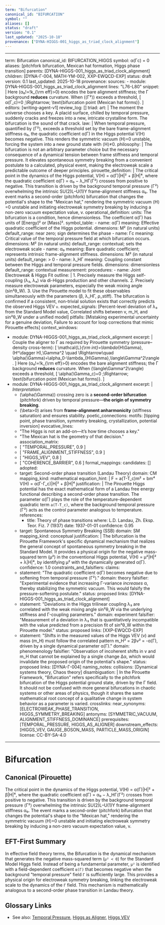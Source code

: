 ```yaml
---
term: "Bifurcation"
canonical_id: "BIFURCATION"
symbol: ""
aliases: []
status: "draft"
version: "0.1"
last_updated: "2025-10-18"
provenance: ["DYNA-HIGGS-001_higgs_as_triad_clock_alignment"]
---
```


---
term: Bifurcation
canonical_id: BIFURCATION_HIGGS
symbol: α(Γc) = 0
aliases: [pitchfork bifurcation, Mexican hat formation, Higgs phase transition]
parents: [DYNA-HIGGS-001_higgs_as_triad_clock_alignment]
children: [DYNA-Γ-004, MATH-YM-002, XXP-EWQCD-EXP]
status: draft
version: 0.1
last_updated: 2025-10-18
provenance:
  sources:
    - module: DYNA-HIGGS-001_higgs_as_triad_clock_alignment
      lines: "L76-L80"
      snippet: |
        Here (α₀!∝!k_{\rm eff}>0) encodes the bare alignment stiffness; the Γ background **reduces** curvature. When (⟨Γ²⟩) exceeds a threshold,
        [
        α(Γ_c)=0 ;\Rightarrow; \text{bifurcation point (Mexican hat forms)}.
        ]
  editors: [writing-agent-v1]
  review_log: []
triad:
  art: |
    The moment the universe chooses a key. A placid surface, chilled by temporal pressure, suddenly cracks and freezes into a new, intricate crystalline form. The bifurcation is the sound of that crack.
  law: |
    When temporal pressure, quantified by ⟨Γ²⟩, exceeds a threshold set by the bare frame-alignment stiffness α₀, the quadratic coefficient α(Γ) in the Higgs potential V(H) becomes negative. This renders the symmetric vacuum ⟨H⟩=0 unstable, forcing the system into a new ground state with ⟨H⟩≠0.
  philosophy: |
    The bifurcation is not an arbitrary parameter choice but the necessary consequence of a dynamical tension between frame stiffness and temporal pressure. It elevates spontaneous symmetry breaking from a convenient postulate to a calculated, physical event, making the electroweak scale a predictable outcome of deeper principles.
pirouette_definition: |
  The critical point in the dynamics of the Higgs potential, V(H) = α(Γ)|H|² + β|H|⁴, where the quadratic coefficient α(Γ) = α₀ − λ_HΓ⟨Γ²⟩ crosses from positive to negative. This transition is driven by the background temporal pressure ⟨Γ²⟩ overwhelming the intrinsic SU(2)L–U(1)Y frame-alignment stiffness α₀. The event marks a second-order (pitchfork) bifurcation that changes the potential's shape to the "Mexican hat," rendering the symmetric vacuum ⟨H⟩=0 unstable and initiating electroweak symmetry breaking by inducing a non-zero vacuum expectation value, v.
operational_definition:
  units: The bifurcation is a condition, hence dimensionless. The coefficient α(Γ) has units of [Energy]² or [Mass]².
  symbol_table:
    - name: α(Γ)
      meaning: Effective quadratic coefficient of the Higgs potential.
      dimensions: M² (in natural units)
      default_range: near zero; sign determines the phase
    - name: Γc
      meaning: Critical value of the temporal pressure field at which bifurcation occurs.
      dimensions: M² (in natural units)
      default_range: contextual; sets the electroweak scale
    - name: α₀
      meaning: Bare quadratic coefficient; represents intrinsic frame-alignment stiffness.
      dimensions: M² (in natural units)
      default_range: > 0
    - name: λ_HΓ
      meaning: Coupling constant between the Higgs and temporal pressure fields.
      dimensions: dimensionless
      default_range: contextual
  measurement:
    procedures:
      - name: Joint Electroweak & Higgs Fit
        outline: |
          1. Precisely measure the Higgs self-coupling (λ₃, λ₄) via di-Higgs production and other channels.
          2. Precisely measure electroweak parameters, especially the weak mixing angle (sin²θ_W).
          3. Use the Pirouette model to fit these observables simultaneously with the parameters (β, λ_HΓ, ρ_stiff). The bifurcation is confirmed if a consistent, non-trivial solution exists that correctly predicts the observed Higgs VEV `v`.
        expected_signals: [Percent-level deviation of λ₃ from the Standard Model value, Correlated shifts between v, m_H, and sin²θ_W under a unified model]
        pitfalls: [Mistaking experimental uncertainty for a genuine deviation, Failure to account for loop corrections that mimic Pirouette effects]
context_windows:
  - module: DYNA-HIGGS-001_higgs_as_triad_clock_alignment
    excerpt: |
      Couple the aligner to Γ as required by Pirouette symmetry (pressure–density cross-term):
      [
      \mathcal{L}*{\rm int}=\lambda*{H\Gamma},(H^\dagger H),\Gamma^2 \quad \Rightarrow\quad
      \alpha(\Gamma)=\alpha_0-\lambda_{H\Gamma},\langle\Gamma^2\rangle .
      ]
      Here (α₀!∝!k_{\rm eff}>0) encodes the bare alignment stiffness; the Γ background **reduces** curvature. When (\langle\Gamma^2\rangle) exceeds a threshold,
      [
      \alpha(\Gamma_c)=0 ;\Rightarrow; \text{bifurcation point (Mexican hat forms)}.
      ]
  - module: DYNA-HIGGS-001_higgs_as_triad_clock_alignment
    excerpt: |
      *Interpretation:*
      * (\alpha(\Gamma)) crossing zero is a **second-order bifurcation** (pitchfork) driven by temporal pressure—**the origin of symmetry breaking**.
      * (\beta>0) arises from **frame-alignment anharmonicity** (stiffness saturation) and ensures stability.
poetic_connections:
  motifs: [tipping point, phase transition, symmetry breaking, crystallization, potential inversion]
  evocative_lines:
    - "The Higgs is not an add-on—it’s how time chooses a key."
    - "The Mexican hat is the geometry of that decision."
  association_matrix:
    - [ "TEMPORAL_PRESSURE", 0.9 ]
    - [ "FRAME_ALIGNMENT_STIFFNESS", 0.9 ]
    - [ "HIGGS_VEV", 0.8 ]
    - [ "COHERENCE_BARRIER", 0.6 ]
formal_mappings:
  candidates: []
  adopted:
    - target: Second-order phase transition (Landau Theory)
      domain: CM
      mapping_kind: mathematical
      equation_hint: |
        F = a(T-T_c)m² + bm⁴
        V(H) = α(Γ-Γ_c)|H|² + β|H|⁴
      justification: |
        The Pirouette Higgs potential has the exact mathematical form of a Landau free energy functional describing a second-order phase transition. The parameter α(Γ) plays the role of the temperature-dependent quadratic term `a(T-T_c)`, where the background temporal pressure ⟨Γ²⟩ acts as the control parameter analogous to temperature.
      references:
        - title: Theory of phase transitions
          where: L.D. Landau, Zh. Eksp. Teor. Fiz. 7 (1937)
          date: 1937-01-01
      confidence: 0.95
    - target: Spontaneous Symmetry Breaking (SSB)
      domain: SM
      mapping_kind: conceptual
      justification: |
        The bifurcation is the Pirouette Framework's specific dynamical mechanism that realizes the general concept of spontaneous symmetry breaking in the Standard Model. It provides a physical origin for the negative mass-squared term (μ²) in the conventional Higgs potential, V(H) = μ²|H|² + λ|H|⁴, by identifying μ² with the dynamically generated α(Γ).
      confidence: 1.0
constraints_and_falsifiers:
  claims:
    - statement: "The quadratic coefficient α(Γ) becomes negative due to softening from temporal pressure ⟨Γ²⟩."
      domain: theory
      falsifier: "Experimental evidence that increasing Γ-variance *increases* α, thereby stabilizing the symmetric vacuum. This would falsify the pressure-softening postulate."
      status: proposed
      links: [DYNA-HIGGS-001_higgs_as_triad_clock_alignment]
    - statement: "Deviations in the Higgs trilinear coupling λ₃ are correlated with the weak mixing angle sin²θ_W via the underlying stiffness and Γ-coupling parameters."
      domain: experiment
      falsifier: "Measurement of a deviation in λ₃ that is quantitatively incompatible with the value predicted from a precision fit of sin²θ_W within the Pirouette model."
      status: proposed
      links: [XXP-EWQCD-EXP]
    - statement: "Shifts in the measured values of the Higgs VEV (v) and mass (m_H) must follow the correlated pattern m_H² = 2βv² = -α(Γ), driven by a single dynamical parameter α(Γ)."
      domain: phenomenology
      falsifier: "Observation of incoherent shifts in v and m_H that cannot be explained by a single change Δα, which would invalidate the proposed origin of the potential's shape."
      status: proposed
      links: [DYNA-Γ-004]
naming_notes:
  collisions: [Dynamical systems theory, Chaos theory]
  disambiguation: |
    In the Pirouette Framework, "Bifurcation" refers specifically to the pitchfork bifurcation of the Higgs potential ground state, driven by the Γ field. It should not be confused with more general bifurcations in chaotic systems or other areas of physics, though it shares the same mathematical root concept of a qualitative change in system behavior as a parameter is varied.
crosslinks:
  near_synonyms: [ELECTROWEAK_PHASE_TRANSITION, HIGGS_SYMMETRY_BREAKING]
  antonyms: [SYMMETRIC_VACUUM, ALIGNMENT_STIFFNESS_DOMINANCE]
  prerequisites: [TEMPORAL_PRESSURE, HIGGS_AS_ALIGNER]
  downstream_effects: [HIGGS_VEV, GAUGE_BOSON_MASS, PARTICLE_MASS_ORIGIN]
license: CC-BY-SA-4.0
---

# Bifurcation

## Canonical (Pirouette)
The critical point in the dynamics of the Higgs potential, V(H) = α(Γ)|H|² + β|H|⁴, where the quadratic coefficient α(Γ) = α₀ − λ_HΓ⟨Γ²⟩ crosses from positive to negative. This transition is driven by the background temporal pressure ⟨Γ²⟩ overwhelming the intrinsic SU(2)L–U(1)Y frame-alignment stiffness α₀. The event marks a second-order (pitchfork) bifurcation that changes the potential's shape to the "Mexican hat," rendering the symmetric vacuum ⟨H⟩=0 unstable and initiating electroweak symmetry breaking by inducing a non-zero vacuum expectation value, v.

## EFT-First Summary
In effective field theory terms, the Bifurcation is the dynamical mechanism that generates the negative mass-squared term (`μ² < 0`) for the Standard Model Higgs field. Instead of being a fundamental parameter, `μ²` is identified with a field-dependent coefficient `α(Γ)` that becomes negative when the background "temporal pressure" field `Γ` is sufficiently large. This provides a physical origin for electroweak symmetry breaking, linking the electroweak scale to the dynamics of the `Γ` field. This mechanism is mathematically analogous to a second-order phase transition in Landau theory.

## Glossary Links
- See also: [Temporal Pressure](link-to-entry), [Higgs as Aligner](link-to-entry), [Higgs VEV](link-to-entry)